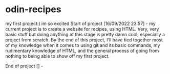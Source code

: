 # odin-recipes
my first project:) im so excited
Start of project [16/09/2022 23:57] - my current project is to create a website for recipes, using HTML. Very, very basic stuff but doing anything at this stage is pretty damn cool, especially a project from scratch. By the end of this project, I'll have tied together most of my knowledge when it comes to using git and its basic commands, my rudimentary knowledge of HTML, and the general process of going from nothing to being able to show off my first project.

End of project [] - 